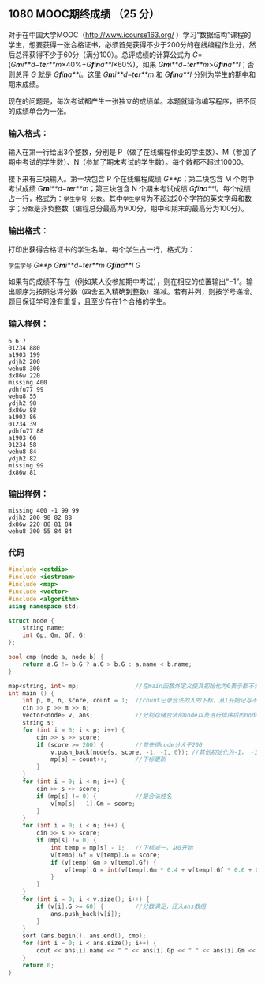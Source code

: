 ## 1080 MOOC期终成绩 （25 分）

对于在中国大学MOOC（<http://www.icourse163.org/> ）学习“数据结构”课程的学生，想要获得一张合格证书，必须首先获得不少于200分的在线编程作业分，然后总评获得不少于60分（满分100）。总评成绩的计算公式为 *G*=(*G**m**i**d*−*t**e**r**m*×40%+*G**f**i**n**a**l*×60%)，如果 *G**m**i**d*−*t**e**r**m*>*G**f**i**n**a**l*；否则总评 *G* 就是 *G**f**i**n**a**l*。这里 *G**m**i**d*−*t**e**r**m* 和 *G**f**i**n**a**l* 分别为学生的期中和期末成绩。

现在的问题是，每次考试都产生一张独立的成绩单。本题就请你编写程序，把不同的成绩单合为一张。

### 输入格式：

输入在第一行给出3个整数，分别是 P（做了在线编程作业的学生数）、M（参加了期中考试的学生数）、N（参加了期末考试的学生数）。每个数都不超过10000。

接下来有三块输入。第一块包含 P 个在线编程成绩 *G**p*；第二块包含 M 个期中考试成绩 *G**m**i**d*−*t**e**r**m*；第三块包含 N 个期末考试成绩 *G**f**i**n**a**l*。每个成绩占一行，格式为：`学生学号 分数`。其中`学生学号`为不超过20个字符的英文字母和数字；`分数`是非负整数（编程总分最高为900分，期中和期末的最高分为100分）。

### 输出格式：

打印出获得合格证书的学生名单。每个学生占一行，格式为：

`学生学号` *G**p* *G**m**i**d*−*t**e**r**m* *G**f**i**n**a**l* *G*

如果有的成绩不存在（例如某人没参加期中考试），则在相应的位置输出“−1”。输出顺序为按照总评分数（四舍五入精确到整数）递减。若有并列，则按学号递增。题目保证学号没有重复，且至少存在1个合格的学生。

### 输入样例：

```in
6 6 7
01234 880
a1903 199
ydjh2 200
wehu8 300
dx86w 220
missing 400
ydhfu77 99
wehu8 55
ydjh2 98
dx86w 88
a1903 86
01234 39
ydhfu77 88
a1903 66
01234 58
wehu8 84
ydjh2 82
missing 99
dx86w 81
```

### 输出样例：

```out
missing 400 -1 99 99
ydjh2 200 98 82 88
dx86w 220 88 81 84
wehu8 300 55 84 84
```

### 代码

```c++
#include <cstdio>
#include <iostream>
#include <map>
#include <vector>
#include <algorithm>
using namespace std;

struct node {
	string name;
	int Gp, Gm, Gf, G;
};

bool cmp (node a, node b) {
	return a.G != b.G ? a.G > b.G : a.name < b.name;
}

map<string, int> mp;				//在main函数外定义使其初始化为0表示都不合法 
int main () {
	int p, m, n, score, count = 1;	//count记录合法的人的下标，从1开始记与不合法0区分开 
	cin >> p >> m >> n;
	vector<node> v, ans;			//分别存储合法的node以及进行排序后的node 
	string s;
	for (int i = 0; i < p; i++) {
		cin >> s >> score;
		if (score >= 200) {			//首先得code分大于200 
			v.push_back(node{s, score, -1, -1, 0});	//其他初始化为-1， -1， 0 
			mp[s] = count++;		//下标更新 
		} 
	}
	for (int i = 0; i < m; i++) {
		cin >> s >> score;
		if (mp[s] != 0) {			//是合法姓名 
			v[mp[s] - 1].Gm = score;
		}
	}
	for (int i = 0; i < n; i++) {
		cin >> s >> score;
		if (mp[s] != 0) {
			int temp = mp[s] - 1;	//下标减一，从0开始 
			v[temp].Gf = v[temp].G = score;
			if (v[temp].Gm > v[temp].Gf) {
				v[temp].G = int(v[temp].Gm * 0.4 + v[temp].Gf * 0.6 + 0.5);
			}
		}
	}
	for (int i = 0; i < v.size(); i++) {
		if (v[i].G >= 60) {			//分数满足，压入ans数组 
			ans.push_back(v[i]);
		}
	}
	sort (ans.begin(), ans.end(), cmp);
	for (int i = 0; i < ans.size(); i++) {
		cout << ans[i].name << " " << ans[i].Gp << " " << ans[i].Gm << " " << ans[i].Gf << " " << ans[i].G << endl;
	}
	return 0;
}
```

